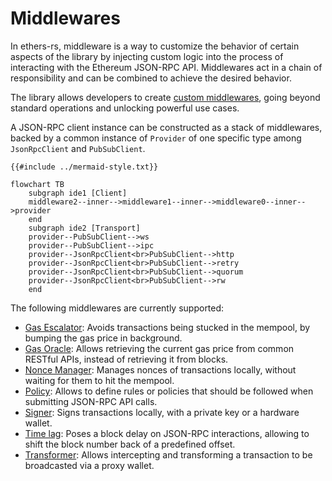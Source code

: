 # Middlewares
In ethers-rs, middleware is a way to customize the behavior of certain aspects of the library by
injecting custom logic into the process of interacting with the Ethereum JSON-RPC API.
Middlewares act in a chain of responsibility and can be combined to achieve the desired behavior. 

The library allows developers to create [custom middlewares](./custom.md), going beyond
standard operations and unlocking powerful use cases.

A JSON-RPC client instance can be constructed as a stack of middlewares, backed by a common instance of `Provider` of one specific type among `JsonRpcClient` and `PubSubClient`. 

```mermaid
{{#include ../mermaid-style.txt}}

flowchart TB
    subgraph ide1 [Client]
    middleware2--inner-->middleware1--inner-->middleware0--inner-->provider
    end
    subgraph ide2 [Transport]
    provider--PubSubClient-->ws
    provider--PubSubClient-->ipc
    provider--JsonRpcClient<br>PubSubClient-->http
    provider--JsonRpcClient<br>PubSubClient-->retry
    provider--JsonRpcClient<br>PubSubClient-->quorum
    provider--JsonRpcClient<br>PubSubClient-->rw
    end
```

The following middlewares are currently supported:

- [Gas Escalator](./gas-escalator.md): Avoids transactions being stucked in the mempool, by bumping the gas price in background.
- [Gas Oracle](./gas-oracle.md): Allows retrieving the current gas price from common RESTful APIs, instead of retrieving it from blocks.
- [Nonce Manager](./nonce-manager.md): Manages nonces of transactions locally, without waiting for them to hit the mempool.
- [Policy](./policy.md): Allows to define rules or policies that should be followed when submitting JSON-RPC API calls.
- [Signer](./signer.md): Signs transactions locally, with a private key or a hardware wallet.
- [Time lag](./time-lag.md): Poses a block delay on JSON-RPC interactions, allowing to shift the block number back of a predefined offset.
- [Transformer](./transformer.md): Allows intercepting and
  transforming a transaction to be broadcasted via a proxy wallet.